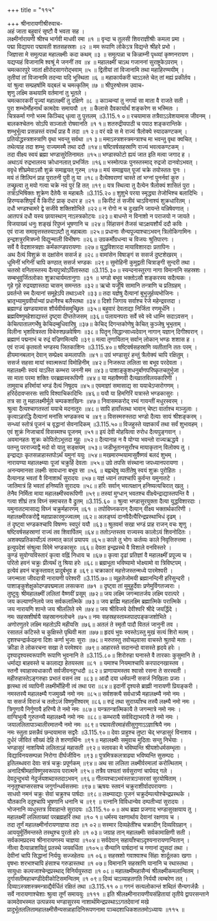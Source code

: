 +++
title = "११५"

+++
श्रीनारायणीश्रीरुवाच-  
अहं जाता बहुवारं सृष्टौ वै भवता सह ।  
लक्ष्मीर्नारायणी श्रीश्च भार्गवी माधवी रमा ॥१ ॥
वृन्दा च तुलसी शिवराज्ञीश्रीः कमला प्रमा ।  
पद्मा विद्यापरा पद्मावती शतसहस्रशः ॥२ ॥
मम रूपाणि लोकेऽत्र विद्यन्ते श्रीहरे प्रभो ।  
जिज्ञासा मे समुत्पन्ना महालक्ष्मीः कदा कथम् ॥३ ॥
समुत्पन्ना च किन्नाम्नी पृथ्व्यां कृष्णनरायण ।  
यद्यप्यहं विजानामि श्वश्रूं मे जननीं तव ॥४ ॥
महालक्ष्मीं चाऽथ गजाननां सुराष्ट्रकेऽपराम् ।  
चमत्कारपुरे जातां क्षीरोदसागरोद्भवाम् ॥५ ॥
द्वितीयां तां विजानामि तथा महाहिरण्मयीम् ।  
तृतीयां तां विजानामि तदन्या यदि भूस्थिता ॥६ ॥
महाकार्यकरी चाऽऽस्ते चेत् तां मह्यं प्रकीर्तय ।  
यां श्रुत्वा सम्प्रहर्षामि यद्बलं च चमत्कृतिम् ॥७ ॥
श्रीपुरुषोत्तम उवाच-  
शृणु लक्ष्मि कथयामि वर्तमानां तु भूतले ।  
चमत्कारकरीं पूज्यां महालक्ष्मीं तु दक्षिणे ॥८ ॥
काञ्चन्यां तु नगर्या सा माता वै राजते सती ।  
पुरा शम्भोर्मोहनार्थं कामदेवः समाययौ ॥९ ॥
कैलासे दैवकार्यार्थं शङ्करेण स भस्मितः ।  
चित्रकर्मा गणो भस्म किञ्चिद् धृत्वा तु पुत्तलम् ॥3.115.१ ०॥
रचयामास तत्रैवाऽऽवेशयामास जीवनम् ।  
बालकश्चेतनः सोऽपि सञ्जातो रोषवानति ॥१ १॥
शतरुद्रीयपाठी च पपाठ शङ्करान्तिके ।  
शम्भुर्भूत्वा प्रसन्नस्तं वरार्थं प्राह वै तदा ॥१ २॥
वरं वव्रे स मे राज्यं त्रैलोक्ये स्यादकण्टकम् ।  
प्रतियोद्ध्रस्त्रशस्त्राणि वृथा भवन्तु सर्वथा ॥१ ३॥
ममाऽस्त्रशस्त्रमन्त्राश्च मा भवन्तु वृथा क्वचित् ।  
तथेत्याह तदा शम्भुः राज्यमस्मै तथा ददौ ॥१४॥
षष्टिवर्षसहस्राणि राज्यं भवत्वकण्टकम् ।  
तदा वीक्ष्य स्वयं ब्रह्मा भण्डासुरेतिनामतः ॥१५॥
भण्डास्फोटो ह्ययं जात इति मत्वा जगाद ह ।  
अथाऽयं रुद्रभालस्य क्रोधानलात् प्रभर्जितः ॥१६॥
भस्मोत्पन्नः पुनस्तस्माद् रुद्रजो दानवोऽभवत् ।  
ववृधे शीघ्रमेवाऽसौ शुक्रं समाह्वयत् गुरुम् ॥१७॥
मयं समाह्वयत् पूजां चक्रे तयोस्ततः पुनः ।  
मयं तं शिल्पिनं प्राह पुरातनी पुरी तु या ॥१८॥
दैत्येश्वराणां चास्ते तां भग्नां पुनर्नवां कुरु ।  
तच्छ्रुत्वा तु मयो गत्वा चक्रे नवं पुरं हि तत् ॥१९॥
यत्र स्थित्वा तु दैत्येन त्रैलोक्यं शासितं पुरा ।  
तत्राऽभिषिक्तः शुक्रेण दैतेयैः स महाबलैः ॥3.115.२०॥
शुशुभे परया स्मृद्ध्या तेजोभिश्च बलादिभिः ।  
हिरण्यकशिपुर्यं वै किरीटं प्राक् दधार ह ॥२१ ॥
किरीटं तं सजीवं चाऽविनाश्यं शुक्रधारितम् ।  
दधौ भण्डश्चामरे द्वे सजीवे शक्तिशोभिते ॥२२॥
न रोगो न च दुःखानि जायन्ते यन्निषेवणात् ।  
आतपत्रं दधौ यस्य छायास्थान् नाऽस्त्रकोटयः ॥२३॥
बाधन्ते न विनाशो न पराजयो न जायते ।  
विजयाख्यं धनुः शङ्खं रिपुघ्नं भूषणानि च ॥२४॥
सिंहासनं तैजसं चाऽक्षयशौर्यं ददौ कविः ।  
एवं राजा समावृत्तस्तस्याऽष्टौ तु महाबलाः ॥२५॥
प्रधानाः सैन्यपूज्याश्चाऽभवन् त्रिलोकिगामिनः ।  
इन्द्रशत्रुरमित्रघ्नो विद्युन्माली विभीषणः ॥२६॥
उग्रकर्मोग्रधन्वा च विजयः श्रुतिपारगः ।  
सर्वे वै वेदशास्त्रज्ञाः कर्मकाण्डपरायणाः ॥२७॥
युद्धविशारदा मायाविशारदाः प्रतापिनः ।  
अथ दैत्यं विशुक्रं स दक्षांसेन ससर्ज ह ॥२८॥
वामांसेन विषाङ्गं स ससर्ज दुष्टशेखरम् ।  
धूमिनीं भगिनीं चापि कण्ठात् ससर्ज भण्डकः ॥२९॥
सुमोहिनी कुमुद्वती चित्राङ्गी सुन्दरी तथा ।  
चतस्रो वनितास्तस्य दैत्यपुत्र्योऽर्पितास्तदा ॥3.115.३०॥
स्यन्दनास्तुरगा नागा विमानानि सहस्रशः ।  
सम्बभूवुर्जितलोकाः शुक्राचार्यमतानुगाः ॥३१ ॥
भण्डो बभूव भक्तोऽसौ शङ्करस्य सदैत्यकः ।  
गृहे गृहे रुद्रयज्ञास्तदा चासन् समन्ततः ॥३२॥
ऋचो यजूँषि सामानि तन्त्राणि च प्रतिग्रहम् ।  
प्रवर्तन्ते स्म दैत्यानां समूहेऽपि तथाऽध्वरे ॥३३॥
तदा यज्ञेषु दैत्यानां बुभुजुर्हव्यभोजिनः ।  
भ्रातृभ्यामुग्रवीर्याभ्यां प्रधानैश्च बलैस्तथा ॥३४॥
दिशो जिगाय सर्वाश्च रेजे महेन्द्रवत्तदा ।  
ब्रह्माण्डं खण्डयामास शौर्यवीर्यसमुच्छ्रितः ॥३५॥
बहुवारं देवताद्या निर्जिता रणमूर्धनि ।  
ब्रह्मविष्णुमहेशाद्यास्तं दृष्ट्वा दीप्ततेजसम् ॥३६॥
पलायनपराः सर्वे स्वे स्वे धाम्नि सदाऽवसन् ।  
केचित्पातालगर्भेषु केचिदम्बुधिवारिषु ॥३७॥
केचिद् दिगन्तकोणेषु केचित् कुञ्जेषु भूभृताम् ।  
विलीना भृशवित्रस्ता विचेरुश्छन्नवेषिणः ॥३८॥
पितॄन् सिद्धान्साध्यदेवान् नागान् यज्ञान् दिगीश्वरान् ।  
ब्रह्माणं पद्मनाभं च रुद्रं वज्रिणमित्यपि ॥३९॥
मत्वा तृणायितान् सर्वान् लोकान् भण्डः शशास ह ।  
एवं राज्यं कृतवतो भण्डस्य जितकाशिनः ॥3.115.४०॥
षष्टिवर्षसहस्राणि व्यतीतानि ततः परम् ।  
हीयमानबलान् देवान् सम्प्रेक्ष्य कमलापतिः ॥४१॥
उग्रं भण्डासुरं हन्तुं त्रैलोक्यं चापि रक्षितुम् ।  
ससर्ज सहसा मायां स्वात्मरूपां विमोहिनीम् ॥४२॥
निजरूपा ललिता सा बभूव परदेवता ।  
महालक्ष्मीः स्वयं याऽस्ति कम्भरा जननी मम ॥४३॥
पाशाङ्कुशधनुर्बाणपरिष्कृतचतुर्भुजा ।  
सा माता परमा शक्तिः परब्रह्मस्वरूपिणी ॥४४॥
या महावैष्णवी दैत्यव्रातविलयकारिणी ।  
तामुवाच हरिर्मायां भण्डं दैत्यं निषूदय ॥४५॥
एवमाज्ञां समासाद्य सा ययाचेऽप्सरोगणम् ।  
हरिर्ददावप्सरसः सापि विश्वाचिकादिभिः ॥४६॥
ययौ या हिमगिरिं यत्रास्ते भण्डकासुरः ।  
तत्र सा तु महालक्ष्मीर्मूले चम्पकशाखिनः ॥४७॥
निवासमकरोद् रम्यं गायन्तीं मधुरस्वरम् ।  
श्रुत्वा दैत्यश्चागतस्तां ययाचे मदनातुरः ॥४८॥
सापि हावाँस्तथा भावान् चेष्टा वार्ताश्च मञ्जुलाः ।  
कृत्वाऽहरद्धि दैत्यानां मनांसि भण्डकस्य च ॥४९॥
विसस्मरुस्तदा भण्डो दैत्याः सायं श्रीशङ्करम् ।  
सन्ध्यां स्तोत्रं पूजनं च वृद्धानां सेवनादिकम् ॥3.115.५०॥
विजहुस्ते यज्ञकार्यं तथा सर्वं शुभावहम् ।  
एवं शुक्रं निजाचार्यं विसस्मश्च पूजनम् ॥५१॥
इयं देवी मोहयित्वा रुरोध दैत्यपुङ्गवान् ।  
अवमानहतः शुक्रः कोपितोऽभूत्तदा मुहुः ॥५२॥
दैत्यानाह न वै योग्या भवन्तो राज्यऋद्धये ।  
पतन्तु परराज्याद्वै मदो वो यातु सङ्क्षयम् ॥५३॥
जडीभूतानसुराँश्च मायाकृतान् विलोक्य तु ।  
इन्द्राद्याः कृतसन्नाहास्तपोऽर्थं यमुनां ययुः ॥५४॥
मखमारम्भयामासुर्वैष्णवं बलदं शुभम् ।  
नारायण्या महालक्ष्म्याः पूजां चक्रुर्हि देवताः ॥५५॥
उग्रे तपसि संस्थाना जपध्यानपरायणा ।  
अनन्यमानसा लक्ष्मीः सावधाना बभूव सा ॥५६ ॥
बह्वब्देषु व्यतीतेषु स्वयं शुक्रः पुरोहितः ।  
दैत्यानाह भवतां वै विनाशार्थं सुरादयः ॥५७॥
यज्ञं ध्यानं तपश्चापि कुर्वन्त यमुनातटे ।  
जातिमात्रं हि भवतां हनिष्यति सुरादयः ॥५८॥
हरिः सर्वान् भवत्पक्षान् हनिष्यत्यचिरात् खलु ।  
तेनैव निर्मिता माया महालक्ष्मीस्वरूपिणी ॥५९॥
तस्यां मुग्धान् भवतश्च वीक्ष्येन्द्राद्यास्तपन्ति वै ।  
गत्वा शीघ्रं तत्र विघ्नं समाचरत वै द्रुतम् ॥3.115.६० ॥
श्रुत्वा भण्डासुरयुक्ता दैत्या युद्धविशारदाः ।  
यमुनातटमासाद्य विघ्नं चक्रुर्महारणम् ॥६१ ॥
तपोविघ्नकरान् दैत्यान् वीक्ष्य भक्तार्थकारिणी ।  
महालक्ष्मीरकरोद्वै महाप्राकारमुज्ज्वलम् ॥६२॥
अलङ्घ्यं दानवैदैत्यैरिन्द्रप्रस्थाभिधं दृढम् ।  
तं दृष्ट्वा भण्डकश्चापि विषण्णः स्वपुरं ययौ ॥६३॥
श्रुतवर्मा सखा भण्डं प्राह राजन् वचः शृणु ।  
षष्टिवर्षसहस्राणां राज्यं तव शिवार्पितम् ॥६४॥
ततोऽन्तस्तव राज्यस्य कालोऽयं शिवनोदितः ।  
अशक्यप्रतिकार्योऽयं तस्मात् कालं प्रयापय ॥६५॥
काले तु भोगः कर्तव्यः काले निवृत्तिरुत्तमा ।  
इत्युपदेशं संश्रुत्वा विरेमे भण्डकासुरः ॥६६॥
देवता इन्द्रप्रस्थे वै विशाले वनविस्तरे ।  
कुण्डं सुयोग्यविस्तारं कृत्वा वह्निं निधाय च ॥६७॥
कृत्वा दृढां प्रतिज्ञां वै महालक्ष्मीं प्रपूज्य च ।  
परितो हवनं चक्रुः प्रीत्यर्थं तु श्रिया हरेः ॥६८॥
ब्रह्मभूता भविष्यामो भोक्ष्यामो वा त्रिविष्टपम् ।  
इत्येवं हवनं चक्रुस्तावत् प्रादुर्बभूव ह ॥६९॥
चक्राकारं महत्तेजस्तन्मध्ये पारमेश्वरी ।  
जगन्माता जीवदात्री नारायणी परेश्वरी ॥3.115.७०॥
व्यूहतेजोमयी ब्रह्मानन्दिनी हरिसुन्दरी ।  
पाशाङ्कुशेक्षुकोदण्डपद्ममाला लसत्करा ॥७१ ॥
दृष्ट्वा तां मुमुहुर्देवाः प्रणेमुर्विगतज्वराः ।  
तुष्टुवुः श्रीमहालक्ष्मीं ललितां वैष्णवीं प्रसूम् ॥७२॥
जय लक्ष्मि जगन्मातर्जय लक्ष्मि परात्परे ।  
जय कल्याणनिलये जय सर्वकलात्मिके ॥७३॥
जय ब्राह्मि महालक्ष्मि ब्रह्मात्मिके परात्मिके ।  
जय नारायणि शान्ते जय श्रीललिते रमे ॥७४॥
जय श्रीविजये देवीश्वरि श्रीदे जयर्द्धिदे ।  
नमः सहस्रशीर्षायै सहस्राननलोचने ॥७५॥
नमः सहस्रहस्ताब्जपादपङ्कजशोभिते ।  
अणोरणुतरे लक्ष्मि महतोऽपि महीयसि ॥७६॥
अतलं ते स्मृतौ पादौ वितलं जानुनी तव ।  
रसातलं कटिस्ते च कुक्षिस्ते पृथिवी मता ॥७७॥
हृदयं भुवः स्वस्तेऽस्तु मुखं सत्यं शिरो मतम् ।  
दृशश्चन्द्रार्कदहना दिशः कर्णा भुजाः सुराः ॥७८॥
मरुतस्तु तवोच्छ्वासा वाचस्ते श्रुतयो मताः ।  
क्रीडा ते लोकरचना सखा ते परमेश्वरः ॥७९॥
आहारस्ते सदानन्दो वासस्ते हृदये हरेः ।  
दृश्यादृश्यस्वरूपाणि रूपाणि भुवनानि ते ॥3.115.८०॥
शिरोरुहा घनास्ते वै तारकाः कुसुमानि ते ।  
धर्माद्या बाहवस्ते च कालाद्या हेतयस्तव ॥८१ ॥
यमाश्च नियमाश्चापि करपादनखास्तव ।  
स्तनौ स्वाहास्वधाकारौ सर्वजीवनदुग्धदौ ॥८२॥
प्राणायामस्तव श्वासो रसना ते सरस्वती ।  
महीरुहास्तेऽङ्गरुहाः प्रभातं वसनं तव ॥८३॥
आदौ दया धर्मपत्नी ससर्ज निखिलाः प्रजाः ।  
हृत्स्था त्वं व्यापिनी लक्ष्मीर्मोहिनी त्वं तथा परा ॥८४॥
इदानीं दृश्यसे ब्राह्मी नारायणी प्रियङ्करी ।  
नमस्तस्यै महालक्ष्म्यै गजमुख्यै नमो नमः ॥८५॥
सर्वशक्त्यै सर्वधात्र्यै महालक्ष्म्यै नमो नमः ।  
या ससर्ज विराजं च ततोऽजं विष्णुमीश्वरम् ॥८६॥
रुद्रं तथा सुराग्र्याँश्च तस्यै लक्ष्म्यै नमो नमः ।  
त्रिगुणायै निर्गुणायै हरिण्यै ते नमो नमः ॥८७॥
यन्त्रतन्त्रात्मिकायै ते जगन्मात्रे नमो नमः ।  
वाग्विभूत्यै गुरुतन्व्यै महालक्ष्म्यै नमो नमः ॥८८॥
कम्भरायै सर्वविद्याभरायै ते नमो नमः ।  
जयाललितापाञ्चालीरमातन्वै नमो नमः ॥८९॥
पद्मावतीरमाहंसीसुगुणाऽऽज्ञाश्रियै नमः ।  
नमः स्तुता प्रसन्नैवं छन्दयामास सद्वरैः ॥3.115.९०॥
देवाः प्राहुश्च तुष्टा चेद् भण्डासुरं विनाशय ।  
दुर्धरं जीवितं सौख्यं देहि ते शरणार्थिनः ॥९१॥
महालक्ष्मीः समुवाच मुदिताः सन्तु निर्भयाः ।  
भण्डासुरं नाशयिष्ये ललिताऽहं महासती ॥९२॥
स्तावका मे भविष्यन्ति श्रीयशोधर्मसम्भृताः ।  
विद्याविनयसम्पन्ना निरोगा दीर्घजीविनः ॥९३॥
पुत्रमित्रकलत्राढ्या भविष्यन्ति सुसम्पदः ।  
इतिलब्धवरा देवाः सत्रं चक्रुः प्रपूर्णकम् ॥९४॥
अथ सा ललिता लक्ष्मीर्वरमालां करोत्थिताम् ।  
अनादिश्रीमहाविष्णुस्वरूपाय परात्मने ॥९५॥
तत्रैव पश्यतां सर्वसुराणां चार्पयद् गले ।  
देवदुन्दुभयो नेदुर्जयशब्दास्तदाऽभवन् ॥९६॥
गीतयश्चाऽभवंस्तत्राऽप्सरसां सुरयोषिताम् ।  
ननृतुश्चाप्सरसश्च जगुर्गान्धर्वसत्तमाः ॥९७॥
ऋषयः स्तवनं चक्रुराशीर्वादपरायणाः ।  
साधवो नमनं चक्रुः सेवां चक्रुश्च पार्षदाः ॥९८॥
लक्ष्म्याद्याः पूजनं चक्रुर्दम्पत्योश्चेन्द्रप्रस्थके ।  
यौतकानि ददुश्चापि भूषणानि धनानि च ॥९९ ॥
रत्नानि विविधान्येव दम्पतीभ्यां सुरादयः ।  
भोजनानि व्यधुस्तत्र विवाहान्ते सुरादयः ॥3.115.१० ०॥
अथ ब्रह्मा प्रजगाद भण्डासुरक्षयाय तु ।  
महालक्ष्मीं ललिताख्यां परब्रह्महरिं तथा ॥१० १॥
धर्मस्य रक्षणार्थाय देवानां रक्षणाय च ।  
तदा तूर्णं महालक्ष्मीर्नारायणाज्ञया तदा ॥१ ०२॥
सस्मार दिव्यहेतींश्च चक्रादीन् दिव्यविग्रहान् ।  
आययुर्मूर्तिमन्तस्ते तस्थुश्च पुरतो हरेः ॥१ ०३॥
जग्राह तान् महालक्ष्मीः सर्वकामाक्षिणी सती ।  
सर्वकामप्रदस्य श्रीनारायणस्य चाज्ञया ॥१०४॥
सर्वदेवान् सहायाँश्चाऽदृश्यनारायणान्वितान् ।  
नीत्वा दैत्यान्नाशयितुं प्रतस्थे जयवर्धिता ॥१०५॥
सैन्यानि पार्षदानां च गणानां द्युसदां तथा ।  
देवीनां चापि सिद्धानां निर्ययुः सज्जहेतयः ॥१ ०६॥
सहस्रशो गवाश्वाश्च सिंहाः शार्दूलकाः खगाः ।  
वृषभाः शरभाश्चापि हंसाश्च गरुडास्तथा ॥१ ०७॥
विमानानि सहस्राणि यानानि च रथास्तथा ।  
सायुधाः कल्पजाश्चेन्द्रप्रस्थाद् विनिर्ययुस्तदा ॥१ ०८॥
महालक्ष्मीमहासैन्यं श्रीलक्ष्मीकमलान्वितम् ।  
दुर्गासतीमहाचण्डीदेवीकोटिसमन्वितम् ॥१ ०९॥
दिव्यं चाऽव्याहतगति निर्ययौ त्वम्बरेण तत् ।  
दिव्याऽस्त्रशस्त्रमन्त्राद्यैर्वर्धितं रक्षितं तथा ॥3.115.११ ०॥
गगनं सत्यलोकान्तं शब्दितं सैन्यगर्जन्नैः ।  
सर्वे नारायणाश्चेशाः श्रुत्वा तूर्णं समाययुः ॥१११ ॥
इति श्रीलक्ष्मीनारायणीयसंहितायां तृतीये द्वापरसन्ताने कामदेवभस्मत उत्पन्नस्य भण्डासुरस्य नाशार्थमिन्द्रप्रस्थाऽऽगतदेवानां मखे प्रादुर्भूतललितामहालक्ष्मीसैन्यसन्नाहादिनिरूपणनामा पञ्चदशाधिकशततमोऽध्यायः ॥११५ ॥
    
